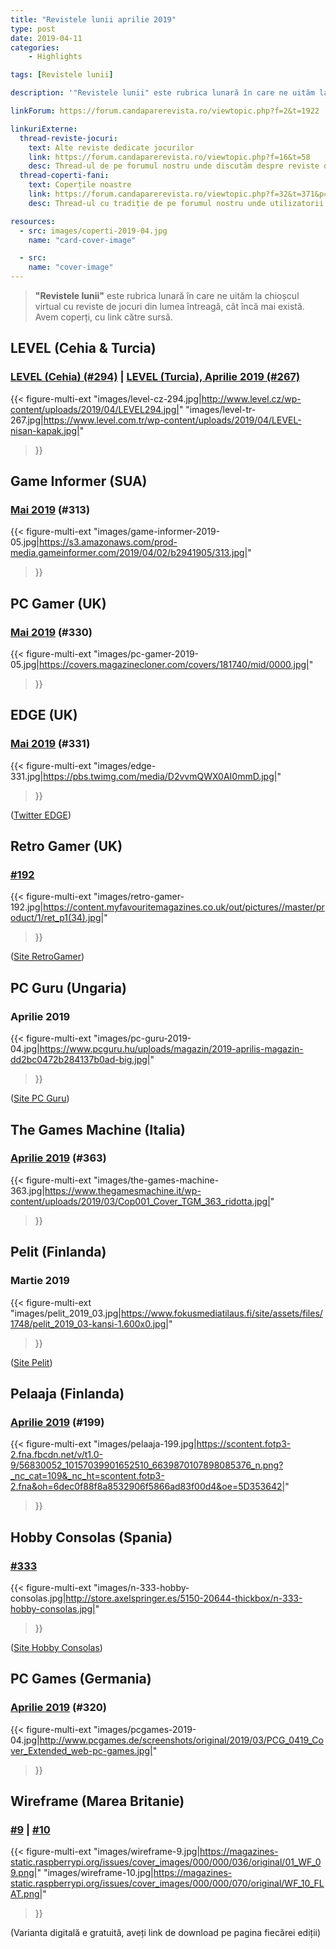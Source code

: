 ```yaml
---
title: "Revistele lunii aprilie 2019"
type: post
date: 2019-04-11
categories:
    - Highlights

tags: [Revistele lunii]

description: '"Revistele lunii" este rubrica lunară în care ne uităm la chioșcul virtual cu reviste de jocuri din lumea întreagă, cât încă mai există. Avem coperți, cu link către sursă.'

linkForum: https://forum.candaparerevista.ro/viewtopic.php?f=2&t=1922

linkuriExterne:
  thread-reviste-jocuri:
    text: Alte reviste dedicate jocurilor
    link: https://forum.candaparerevista.ro/viewtopic.php?f=16&t=58
    desc: Thread-ul de pe forumul nostru unde discutăm despre reviste de jocuri
  thread-coperti-fani:
    text: Coperțile noastre
    link: https://forum.candaparerevista.ro/viewtopic.php?f=32&t=371&p=7346
    desc: Thread-ul cu tradiție de pe forumul nostru unde utilizatorii își creează propriile coperți de reviste

resources:
  - src: images/coperti-2019-04.jpg
    name: "card-cover-image"

  - src:
    name: "cover-image"
---
```


> **"Revistele lunii"** este rubrica lunară în care ne uităm la chioșcul virtual cu reviste de jocuri din lumea întreagă, cât încă mai există. Avem coperți, cu link către sursă.

## LEVEL (Cehia & Turcia)

### [LEVEL (Cehia) (#294)](http://www.level.cz/starsi-cisla/level-294/) | [LEVEL (Turcia), Aprilie 2019 (#267)](https://www.level.com.tr/haber/level-nisan-267-sayisi-bayilerde.html)

{{< figure-multi-ext
    "images/level-cz-294.jpg|http://www.level.cz/wp-content/uploads/2019/04/LEVEL294.jpg|"
    "images/level-tr-267.jpg|https://www.level.com.tr/wp-content/uploads/2019/04/LEVEL-nisan-kapak.jpg|"
>}}

## Game Informer (SUA)

### [Mai 2019]( https://www.gameinformer.com/2019/04/02/may-cover-revealed-mortal-kombat-11) (#313)

{{< figure-multi-ext
    "images/game-informer-2019-05.jpg|https://s3.amazonaws.com/prod-media.gameinformer.com/2019/04/02/b2941905/313.jpg|"
>}}

## PC Gamer (UK)

### [Mai 2019](https://www.pcgamer.com/pc-gamer-uk-may-issue-vampire-the-masqueradebloodlines-2/) (#330)

{{< figure-multi-ext
    "images/pc-gamer-2019-05.jpg|https://covers.magazinecloner.com/covers/181740/mid/0000.jpg|"
>}}

## EDGE (UK)

### [Mai 2019](https://www.myfavouritemagazines.co.uk/gaming/edge-magazine-back-issues/edge-may-2019-issue-331/) (#331)

{{< figure-multi-ext
    "images/edge-331.jpg|https://pbs.twimg.com/media/D2vvmQWX0AI0mmD.jpg|"
>}}

([Twitter EDGE](https://twitter.com/edgeonline/))

## Retro Gamer (UK)

### [#192](https://www.myfavouritemagazines.co.uk/retro-gamer-print-back-issues/retro-gamer-issue-192/)

{{< figure-multi-ext
    "images/retro-gamer-192.jpg|https://content.myfavouritemagazines.co.uk/out/pictures//master/product/1/ret_p1(34).jpg|"
>}}

([Site RetroGamer](https://www.retrogamer.net/))

## PC Guru (Ungaria)

### Aprilie 2019

{{< figure-multi-ext
    "images/pc-guru-2019-04.jpg|https://www.pcguru.hu/uploads/magazin/2019-aprilis-magazin-dd2bc0472b284137b0ad-big.jpg|"
>}}

([Site PC Guru](https://www.pcguru.hu/magazin))

## The Games Machine (Italia)

### [Aprilie 2019](https://www.thegamesmachine.it/edicola/129314/tgm-363-aprile-2019/) (#363)

{{< figure-multi-ext
    "images/the-games-machine-363.jpg|https://www.thegamesmachine.it/wp-content/uploads/2019/03/Cop001_Cover_TGM_363_ridotta.jpg|"
>}}

## Pelit (Finlanda)

### Martie 2019

{{< figure-multi-ext
    "images/pelit_2019_03.jpg|https://www.fokusmediatilaus.fi/site/assets/files/1748/pelit_2019_03-kansi-1.600x0.jpg|"
>}}

([Site Pelit](https://www.pelit.fi/))

## Pelaaja (Finlanda)

### [Aprilie 2019](https://www.pelaajalehti.com/lehdet/huhtikuun-pelaaja-kaupoissa) (#199)

{{< figure-multi-ext
    "images/pelaaja-199.jpg|https://scontent.fotp3-2.fna.fbcdn.net/v/t1.0-9/56830052_10157039901652510_6639870107898085376_n.png?_nc_cat=109&_nc_ht=scontent.fotp3-2.fna&oh=6dec0f88f8a8532906f5866ad83f00d4&oe=5D353642|"
>}}

## Hobby Consolas (Spania)

### [#333](http://store.axelspringer.es/n-333-hobby-consolas.html)

{{< figure-multi-ext
    "images/n-333-hobby-consolas.jpg|http://store.axelspringer.es/5150-20644-thickbox/n-333-hobby-consolas.jpg|"
>}}

([Site Hobby Consolas](https://www.hobbyconsolas.com/))

## PC Games (Germania)

### [Aprilie 2019](http://www.pcgames.de/PC-Games-Brands-19921/News/04-19-Anthem-Bioware-1278132/) (#320)

{{< figure-multi-ext
    "images/pcgames-2019-04.jpg|http://www.pcgames.de/screenshots/original/2019/03/PCG_0419_Cover_Extended_web-pc-games.jpg|"
>}}

## Wireframe (Marea Britanie)

### [#9](https://wireframe.raspberrypi.org/issues/9) | [#10](https://wireframe.raspberrypi.org/issues/10)

{{< figure-multi-ext
    "images/wireframe-9.jpg|https://magazines-static.raspberrypi.org/issues/cover_images/000/000/036/original/01_WF_09.png|"
    "images/wireframe-10.jpg|https://magazines-static.raspberrypi.org/issues/cover_images/000/000/070/original/WF_10_FLAT.png|"
>}}

(Varianta digitală e gratuită, aveți link de download pe pagina fiecărei ediții)